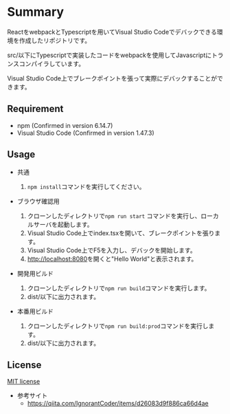 # Summary

ReactをwebpackとTypescriptを用いてVisual Studio Codeでデバックできる環境を作成したリポジトリです。

src/以下にTypescriptで実装したコードをwebpackを使用してJavascriptにトランスコンパイラしています。

Visual Studio Code上でブレークポイントを張って実際にデバックすることができます。

## Requirement

* npm (Confirmed in version 6.14.7)
* Visual Studio Code (Confirmed in version 1.47.3)

## Usage

* 共通
  1. `npm install`コマンドを実行してください。

* ブラウザ確認用
  1. クローンしたディレクトリで`npm run start` コマンドを実行し、ローカルサーバを起動します。
  1. Visual Studio Code上でindex.tsxを開いて、ブレークポイントを張ります。
  1. Visual Studio Code上でF5を入力し、デバックを開始します。
  1. [http://localhost:8080](http://localhost:8080)を開くと"Hello World"と表示されます。

* 開発用ビルド
  1. クローンしたディレクトリで`npm run build`コマンドを実行します。
  1. dist/以下に出力されます。

* 本番用ビルド
  1. クローンしたディレクトリで`npm run build:prod`コマンドを実行します。
  1. dist/以下に出力されます。

## License

[MIT license](https://opensource.org/licenses/MIT)

* 参考サイト
  * https://qiita.com/IgnorantCoder/items/d26083d9f886ca66d4ae
